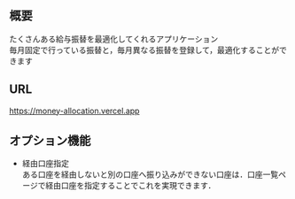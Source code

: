 ## 概要
たくさんある給与振替を最適化してくれるアプリケーション<br>
毎月固定で行っている振替と，毎月異なる振替を登録して，最適化することができます

## URL
https://money-allocation.vercel.app

## オプション機能
- 経由口座指定<br>
ある口座を経由しないと別の口座へ振り込みができない口座は．口座一覧ページで経由口座を指定することでこれを実現できます．
